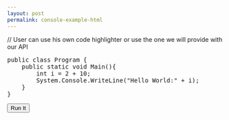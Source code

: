 ```yaml
---
layout: post
permalink: console-example-html
---
```


<script src="{{ site.github.url }}/js/fiddle-console-0.0.1.js"></script>

// User can use his own code highlighter or use the one we will provide with our API

<pre id="code-1" class="code-console">
public class Program {
	public static void Main(){
		int i = 2 + 10;	
		System.Console.WriteLine("Hello World:" + i);
	}
}
</pre>
<button onclick="dotnetfiddle.show2({'code': document.getElementById('code-1').innerText});">Run It</button>
